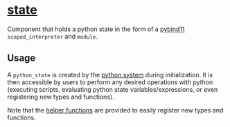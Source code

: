 # [state](state.hpp)

Component that holds a python state in the form of a [pybind11](https://github.com/pybind/pybind11) `scoped_interpreter` and `module`.

## Usage

A `python_state` is created by the [python system](../systems/system.md) during initialization. It is then accessible by users to perform any desired operations with python (executing scripts, evaluating python state variables/expressions, or even registering new types and functions).

Note that the [helper functions](../helpers/) are provided to easily register new types and functions.